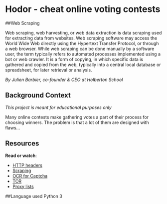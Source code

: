 
# Hodor - cheat online voting contests

##Web Scraping

Web scraping, web harvesting, or web data extraction is data scraping used for extracting data from websites. Web scraping software may access the World Wide Web directly using the Hypertext Transfer Protocol, or through a web browser. While web scraping can be done manually by a software user, the term typically refers to automated processes implemented using a bot or web crawler. It is a form of copying, in which specific data is gathered and copied from the web, typically into a central local database or spreadsheet, for later retrieval or analysis.



_By Julien Barbier, co-founder & CEO at Holberton School_


## Background Context


_This project is meant for educational purposes only_

Many online contests make gathering votes a part of their process for choosing winners. The problem is that a lot of them are designed with flaws…

## Resources

**Read or watch**:

-   [HTTP headers](https://intranet.hbtn.io/rltoken/M_-hmbR7t_46247I-2uSbg "HTTP headers")
-   [Scraping](https://intranet.hbtn.io/rltoken/L2HhLK0iyncmurlkigh5yw "Scraping")
-   [OCR for Captcha](https://intranet.hbtn.io/rltoken/KDelfL0_R0hGm7LM-utxfg "OCR for Captcha")
-   [TOR](https://intranet.hbtn.io/rltoken/j0YZPBGdkEOQhPhY7M3_0A "TOR")
-   [Proxy lists](https://intranet.hbtn.io/rltoken/6bxUpF78m_rnIANsx7jM8w "Proxy lists")

##Language used
Python 3
